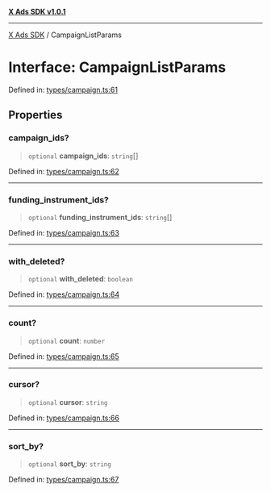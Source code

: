 [**X Ads SDK v1.0.1**](../README.md)

***

[X Ads SDK](../globals.md) / CampaignListParams

# Interface: CampaignListParams

Defined in: [types/campaign.ts:61](https://github.com/kage1020/x-ads-sdk/blob/main/src/types/campaign.ts#L61)

## Properties

### campaign\_ids?

> `optional` **campaign\_ids**: `string`[]

Defined in: [types/campaign.ts:62](https://github.com/kage1020/x-ads-sdk/blob/main/src/types/campaign.ts#L62)

***

### funding\_instrument\_ids?

> `optional` **funding\_instrument\_ids**: `string`[]

Defined in: [types/campaign.ts:63](https://github.com/kage1020/x-ads-sdk/blob/main/src/types/campaign.ts#L63)

***

### with\_deleted?

> `optional` **with\_deleted**: `boolean`

Defined in: [types/campaign.ts:64](https://github.com/kage1020/x-ads-sdk/blob/main/src/types/campaign.ts#L64)

***

### count?

> `optional` **count**: `number`

Defined in: [types/campaign.ts:65](https://github.com/kage1020/x-ads-sdk/blob/main/src/types/campaign.ts#L65)

***

### cursor?

> `optional` **cursor**: `string`

Defined in: [types/campaign.ts:66](https://github.com/kage1020/x-ads-sdk/blob/main/src/types/campaign.ts#L66)

***

### sort\_by?

> `optional` **sort\_by**: `string`

Defined in: [types/campaign.ts:67](https://github.com/kage1020/x-ads-sdk/blob/main/src/types/campaign.ts#L67)
